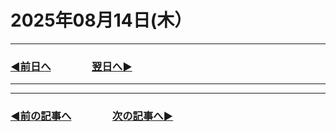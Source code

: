 # 2025年08月14日(木）

---

### [◀️前日へ](https://github.com/yuasys/chatty-journal/blob/main/2025/08/2025-08-13.md)&emsp;&emsp;&emsp;&emsp;[翌日へ▶️](https://github.com/yuasys/chatty-journal/blob/main/2025/08/2025-08-15.md)

---
---

### [◀️前の記事へ](https://github.com/yuasys/chatty-journal/blob/main/2025/08/2025-08-13.md)&emsp;&emsp;&emsp;&emsp;[次の記事へ▶️](https://github.com/yuasys/chatty-journal/blob/main/2025/08/2025-08-17.md)

